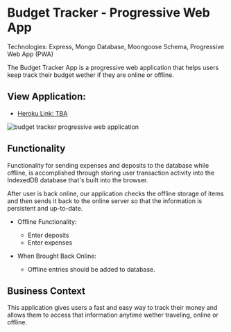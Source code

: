 # Budget Tracker - Progressive Web App

Technologies: Express, Mongo Database, Moongoose Schema, Progressive Web App (PWA)

The Budget Tracker App is a progressive web application that helps users keep track their budget wether if they are online or offline.

## View Application:

* [Heroku Link: TBA](#)
<img src ="./assets/" alt="budget tracker progressive web application">

## Functionality
Functionality for sending expenses and deposits to the database while offline, is accomplished through storing user transaction activity into the IndexedDB database that's built into the browser.

After user is back online, our application checks the offline storage of items and then sends it back to the online server so that the information is persistent and up-to-date.

* Offline Functionality:
  * Enter deposits
  * Enter expenses

* When Brought Back Online:
  * Offline entries should be added to database.

## Business Context
This application gives users a fast and easy way to track their money and allows them to access that information anytime wether traveling, online or offline.
